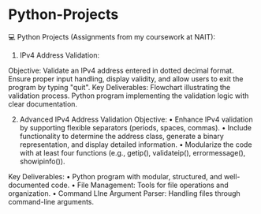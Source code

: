 # Python-Projects
💻 Python Projects (Assignments from my coursework at NAIT):

1. IPv4 Address Validation:

Objective: Validate an IPv4 address entered in dotted decimal format. Ensure proper input handling, display validity, and allow users to exit the program by typing "quit".
Key Deliverables: Flowchart illustrating the validation process. Python program implementing the validation logic with clear documentation.

2. Advanced IPv4 Address Validation
Objective:
• Enhance IPv4 validation by supporting flexible separators (periods, spaces, commas).
• Include functionality to determine the address class, generate a binary representation, and display detailed information.
• Modularize the code with at least four functions (e.g., getip(), validateip(), errormessage(), showipinfo()).

Key Deliverables:
• Python program with modular, structured, and well-documented code.
• File Management: Tools for file operations and organization.
• Command LIne Argument Parser: Handling files through command-line arguments.
